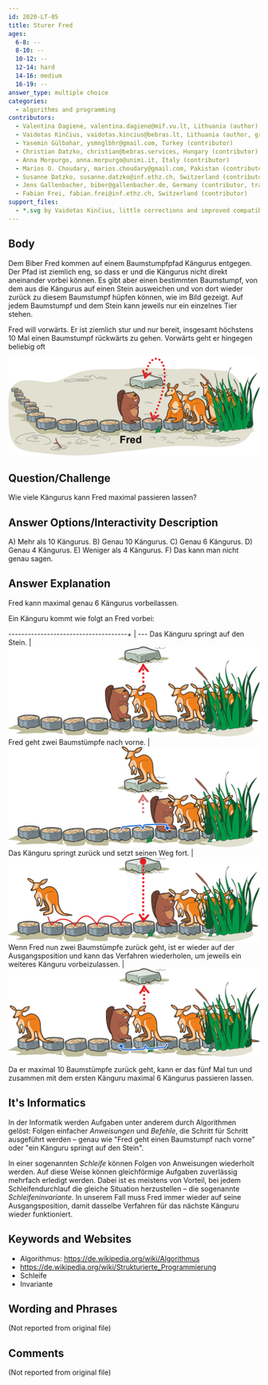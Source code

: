 ```yaml
---
id: 2020-LT-05
title: Sturer Fred
ages:
  6-8: --
  8-10: --
  10-12: --
  12-14: hard
  14-16: medium
  16-19: --
answer_type: multiple choice
categories:
  - algorithms and programming
contributors:
  - Valentina Dagienė, valentina.dagiene@mif.vu.lt, Lithuania (author)
  - Vaidotas Kinčius, vaidotas.kincius@bebras.lt, Lithuania (author, graphics)
  - Yasemin Gülbahar, ysmnglbhr@gmail.com, Turkey (contributor)
  - Christian Datzko, christian@bebras.services, Hungary (contributor)
  - Anna Morpurgo, anna.morpurgo@unimi.it, Italy (contributor)
  - Marios O. Choudary, marios.choudary@gmail.com, Pakistan (contributor)
  - Susanne Datzko, susanne.datzko@inf.ethz.ch, Switzerland (contributor, graphics)
  - Jens Gallenbacher, biber@gallenbacher.de, Germany (contributor, translation from English into German)
  - Fabian Frei, fabian.frei@inf.ethz.ch, Switzerland (contributor)
support_files:
  - *.svg by Vaidotas Kinčius, little corrections and improved compatibility by Susanne Datzko
---
```



## Body

Dem Biber Fred kommen auf einem Baumstumpfpfad Kängurus entgegen. Der Pfad ist ziemlich eng, so dass er und die Kängurus nicht direkt aneinander vorbei können. Es gibt aber einen bestimmten Baumstumpf, von dem aus die Kängurus auf einen Stein ausweichen und von dort wieder zurück zu diesem Baumstumpf hüpfen können, wie im Bild gezeigt. Auf jedem Baumstumpf und dem Stein kann jeweils nur ein einzelnes Tier stehen.

Fred will vorwärts. Er ist ziemlich stur und nur bereit, insgesamt höchstens 10 Mal einen Baumstumpf rückwärts zu gehen. Vorwärts geht er hingegen beliebig oft

![](graphics/2020-LT-05_taskbody-compatible.svg "Fred und Kängurus (550px)")


## Question/Challenge

Wie viele Kängurus kann Fred maximal passieren lassen?


## Answer Options/Interactivity Description


 A)  Mehr als 10 Kängurus.
 B)  Genau 10 Kängurus.
 C)  Genau 6 Kängurus.
 D)  Genau 4 Kängurus.
 E)  Weniger als 4 Kängurus.
 F)  Das kann man nicht genau sagen.


## Answer Explanation

Fred kann maximal genau 6 Kängurus vorbeilassen.

Ein Känguru kommt wie folgt an Fred vorbei:

-------------------------------------+ | ---
Das Känguru springt auf den Stein.     | ![step1]
Fred geht zwei Baumstümpfe nach vorne. | ![step2]
Das Känguru springt zurück und setzt seinen Weg fort. | ![step3]
Wenn Fred nun zwei Baumstümpfe zurück geht, ist er wieder auf der Ausgangsposition und kann das Verfahren wiederholen, um jeweils ein weiteres Känguru vorbeizulassen. | ![step4]

[step1]: graphics/2020-LT-05_explanation1-compatible.svg "Explication étape 1 (350px)"
[step2]: graphics/2020-LT-05_explanation2-compatible.svg "Explication étape 2 (350px)"
[step3]: graphics/2020-LT-05_explanation3-compatible.svg "Explication étape 3 (350px)"
[step4]: graphics/2020-LT-05_explanation4-compatible.svg "Explication étape 4 (350px)"

Da er maximal 10 Baumstümpfe zurück geht, kann er das fünf Mal tun und zusammen mit dem ersten Känguru maximal 6 Kängurus passieren lassen.


## It's Informatics

In der Informatik werden Aufgaben unter anderem durch Algorithmen gelöst: Folgen einfacher _Anweisungen_ und _Befehle_, die Schritt für Schritt ausgeführt werden – genau wie "Fred geht einen Baumstumpf nach vorne" oder "ein Känguru springt auf den Stein".

In einer sogenannten _Schleife_ können Folgen von Anweisungen wiederholt werden. Auf diese Weise können gleichförmige Aufgaben zuverlässig mehrfach erledigt werden. Dabei ist es meistens von Vorteil, bei jedem Schleifendurchlauf die gleiche Situation herzustellen – die sogenannte _Schleifeninvariante_. In unserem Fall muss Fred immer wieder auf seine Ausgangsposition, damit dasselbe Verfahren für das nächste Känguru wieder funktioniert.


## Keywords and Websites

 - Algorithmus: https://de.wikipedia.org/wiki/Algorithmus
 - https://de.wikipedia.org/wiki/Strukturierte_Programmierung
 - Schleife
 - Invariante


## Wording and Phrases

(Not reported from original file)


## Comments

(Not reported from original file)

